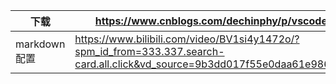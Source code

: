 下载|https://www.cnblogs.com/dechinphy/p/vscode-cn.html
---|---
markdown配置|https://www.bilibili.com/video/BV1si4y1472o/?spm_id_from=333.337.search-card.all.click&vd_source=9b3dd017f55e0daa61e986f75c2a9413
